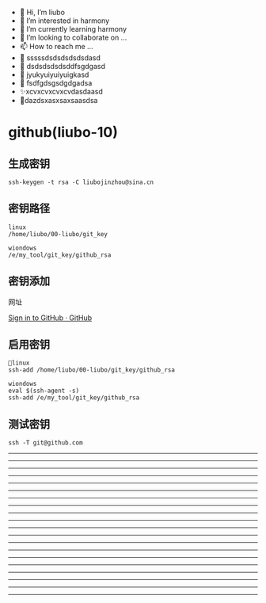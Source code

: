 - 👋 Hi, I’m liubo
- 👀 I’m interested in harmony
- 🌱 I’m currently learning harmony
- 💞️ I’m looking to collaborate on ...
- 📫 How to reach me ...
- 📇 sssssdsdsdsdsdsdasd
- 🎃 dsdsdsdsdsddfsgdgasd
- 🍺 jyukyuiyuiyuigkasd
- 🍥 fsdfgdsgsdgdgadsa
- ✨xcvxcvxcvxcvdasdaasd
- 🍰dazdsxasxsaxsaasdsa

# github(liubo-10)

## 生成密钥

```shell
ssh-keygen -t rsa -C liubojinzhou@sina.cn
```

## 密钥路径

```shell
linux
/home/liubo/00-liubo/git_key

wiondows
/e/my_tool/git_key/github_rsa
```

## 密钥添加

网址

[Sign in to GitHub · GitHub](https://github.com/settings/keys)

## 启用密钥

```shell
👋linux
ssh-add /home/liubo/00-liubo/git_key/github_rsa

wiondows
eval $(ssh-agent -s)
ssh-add /e/my_tool/git_key/github_rsa
```

## 测试密钥

```shell
ssh -T git@github.com
```

---

---

---

---

---

---

---

---

---

---

---

---

---

---

---

---

---

---

---

---

